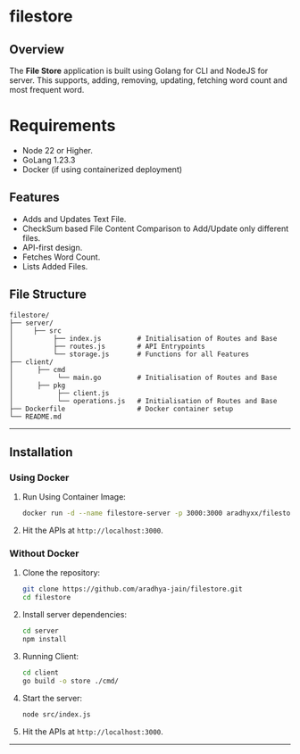# filestore

## Overview
The **File Store** application is built using Golang for CLI and NodeJS for server. This supports, adding, removing, updating, fetching word count and most frequent word.

# Requirements
- Node 22 or Higher.
- GoLang 1.23.3
- Docker (if using containerized deployment)

## Features
- Adds and Updates Text File.
- CheckSum based File Content Comparison to Add/Update only different files.
- API-first design.
- Fetches Word Count.
- Lists Added Files.

## File Structure
```
filestore/
├── server/
│     ├── src
│          ├── index.js         # Initialisation of Routes and Base
│          ├── routes.js        # API Entrypoints
│          └── storage.js       # Functions for all Features
├── client/                  
│      ├── cmd
│           └── main.go         # Initialisation of Routes and Base
│      ├── pkg
│           ├── client.js
│           └── operations.js   # Initialisation of Routes and Base
├── Dockerfile                  # Docker container setup
└── README.md
```

---

## Installation

### Using Docker

1. Run Using Container Image:
   ```bash
   docker run -d --name filestore-server -p 3000:3000 aradhyxx/filestore-server:v1
   ```

3. Hit the APIs at `http://localhost:3000`.

### Without Docker
1. Clone the repository:
   ```bash
   git clone https://github.com/aradhya-jain/filestore.git
   cd filestore
   ```

2. Install server dependencies:
   ```bash
   cd server
   npm install
   ```

3. Running Client:
   ```bash
   cd client
   go build -o store ./cmd/
   ```

4. Start the server:
   ```bash
   node src/index.js
   ```

5. Hit the APIs at `http://localhost:3000`.

---